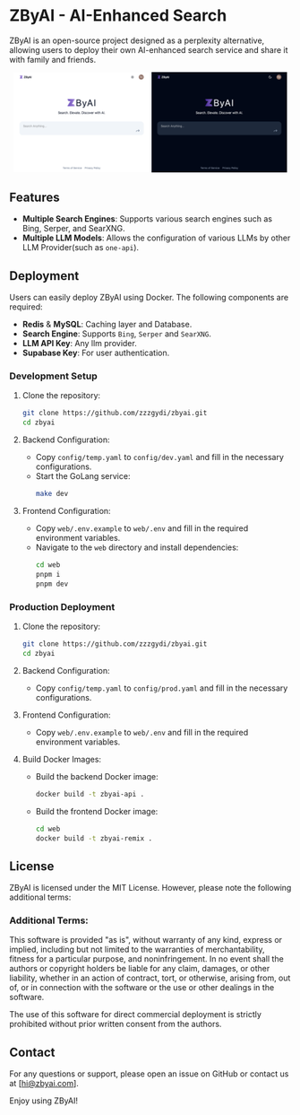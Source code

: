 # ZByAI - AI-Enhanced Search

ZByAI is an open-source project designed as a perplexity alternative, allowing users to deploy their own AI-enhanced search service and share it with family and friends.

<div align="center">
  <img src="./docs/home-light.png" alt="demo1" width="48%" />
  <img src="./docs/home-dark.png" alt="demo2" width="48%" />
</div>

## Features

- **Multiple Search Engines**: Supports various search engines such as Bing, Serper, and SearXNG.
- **Multiple LLM Models**: Allows the configuration of various LLMs by other LLM Provider(such as `one-api`).

## Deployment

Users can easily deploy ZByAI using Docker. The following components are required:

- **Redis** & **MySQL**: Caching layer and Database.
- **Search Engine**: Supports `Bing`, `Serper` and `SearXNG`.
- **LLM API Key**: Any llm provider.
- **Supabase Key**: For user authentication.

### Development Setup

1. Clone the repository:

   ```bash
   git clone https://github.com/zzzgydi/zbyai.git
   cd zbyai
   ```

2. Backend Configuration:

   - Copy `config/temp.yaml` to `config/dev.yaml` and fill in the necessary configurations.
   - Start the GoLang service:
     ```bash
     make dev
     ```

3. Frontend Configuration:
   - Copy `web/.env.example` to `web/.env` and fill in the required environment variables.
   - Navigate to the `web` directory and install dependencies:
     ```bash
     cd web
     pnpm i
     pnpm dev
     ```

### Production Deployment

1. Clone the repository:

   ```bash
   git clone https://github.com/zzzgydi/zbyai.git
   cd zbyai
   ```

2. Backend Configuration:

   - Copy `config/temp.yaml` to `config/prod.yaml` and fill in the necessary configurations.

3. Frontend Configuration:

   - Copy `web/.env.example` to `web/.env` and fill in the required environment variables.

4. Build Docker Images:

   - Build the backend Docker image:
     ```bash
     docker build -t zbyai-api .
     ```
   - Build the frontend Docker image:
     ```bash
     cd web
     docker build -t zbyai-remix .
     ```

## License

ZByAI is licensed under the MIT License. However, please note the following additional terms:

### Additional Terms:

This software is provided "as is", without warranty of any kind, express or implied, including but not limited to the warranties of merchantability, fitness for a particular purpose, and noninfringement. In no event shall the authors or copyright holders be liable for any claim, damages, or other liability, whether in an action of contract, tort, or otherwise, arising from, out of, or in connection with the software or the use or other dealings in the software.

The use of this software for direct commercial deployment is strictly prohibited without prior written consent from the authors.

## Contact

For any questions or support, please open an issue on GitHub or contact us at [hi@zbyai.com].

Enjoy using ZByAI!

